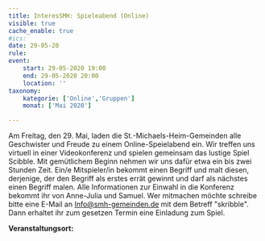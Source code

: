 ```yaml
---
title: InteresSMH: Spieleabend (Online)
visible: true
cache_enable: true
#ics: 
date: 29-05-20
rule: 
event:
	start: 29-05-2020 19:00
	end: 29-05-2020 20:00
	location: ''
taxonomy:
	kategorie: ['Online','Gruppen']
	monat: ['Mai 2020']

---
```

Am Freitag, den 29. Mai, laden die St.-Michaels-Heim-Gemeinden alle Geschwister und Freude zu einem Online-Speielabend ein. Wir treffen uns virtuell in einer Videokonferenz und spielen gemeinsam das lustige Spiel Scibble. Mit gemütlichem Beginn nehmen wir uns dafür etwa ein bis zwei Stunden Zeit. Ein/e Mitspieler/in bekommt einen Begriff und malt diesen, derjenige, der den Begriff als erstes errät gewinnt und darf als nächstes einen Begriff malen. Alle Informationen zur Einwahl in die Konferenz bekommt ihr von Anne-Julia und Samuel. Wer mitmachen möchte schreibe bitte eine E-Mail an Info@smh-gemeinden.de mit dem Betreff "skribble". Dann erhaltet ihr zum gesetzen Termin eine Einladung zum Spiel.




**Veranstaltungsort:** 


